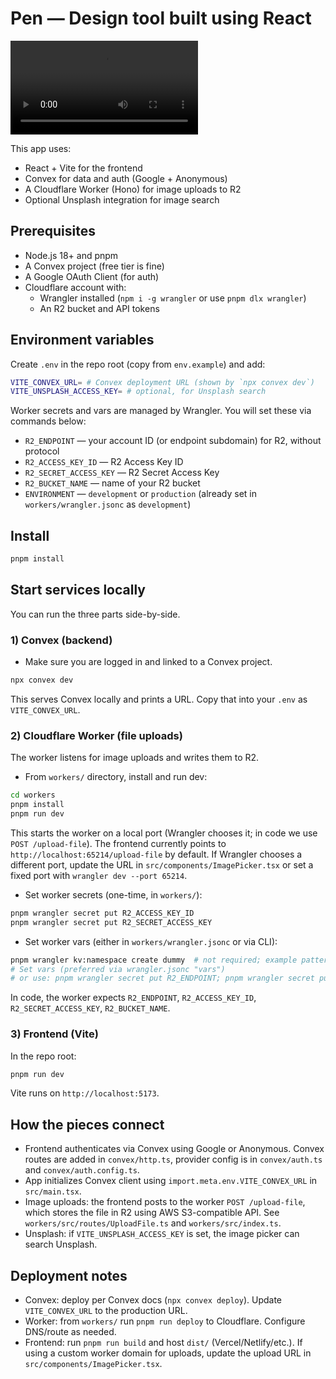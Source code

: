 # Pen — Design tool built using React

![Watch the demo](https://pub-6b4df72604794d4d8fa718147c3e2837.r2.dev/design-tool.mp4)

This app uses:

- React + Vite for the frontend
- Convex for data and auth (Google + Anonymous)
- A Cloudflare Worker (Hono) for image uploads to R2
- Optional Unsplash integration for image search

## Prerequisites

- Node.js 18+ and pnpm
- A Convex project (free tier is fine)
- A Google OAuth Client (for auth)
- Cloudflare account with:
  - Wrangler installed (`npm i -g wrangler` or use `pnpm dlx wrangler`)
  - An R2 bucket and API tokens

## Environment variables

Create `.env` in the repo root (copy from `env.example`) and add:

```bash
VITE_CONVEX_URL= # Convex deployment URL (shown by `npx convex dev`)
VITE_UNSPLASH_ACCESS_KEY= # optional, for Unsplash search
```

Worker secrets and vars are managed by Wrangler. You will set these via commands below:

- `R2_ENDPOINT` — your account ID (or endpoint subdomain) for R2, without protocol
- `R2_ACCESS_KEY_ID` — R2 Access Key ID
- `R2_SECRET_ACCESS_KEY` — R2 Secret Access Key
- `R2_BUCKET_NAME` — name of your R2 bucket
- `ENVIRONMENT` — `development` or `production` (already set in `workers/wrangler.jsonc` as `development`)

## Install

```bash
pnpm install
```

## Start services locally

You can run the three parts side-by-side.

### 1) Convex (backend)

- Make sure you are logged in and linked to a Convex project.

```bash
npx convex dev
```

This serves Convex locally and prints a URL. Copy that into your `.env` as `VITE_CONVEX_URL`.

### 2) Cloudflare Worker (file uploads)

The worker listens for image uploads and writes them to R2.

- From `workers/` directory, install and run dev:

```bash
cd workers
pnpm install
pnpm run dev
```

This starts the worker on a local port (Wrangler chooses it; in code we use `POST /upload-file`). The frontend currently points to `http://localhost:65214/upload-file` by default. If Wrangler chooses a different port, update the URL in `src/components/ImagePicker.tsx` or set a fixed port with `wrangler dev --port 65214`.

- Set worker secrets (one-time, in `workers/`):

```bash
pnpm wrangler secret put R2_ACCESS_KEY_ID
pnpm wrangler secret put R2_SECRET_ACCESS_KEY
```

- Set worker vars (either in `workers/wrangler.jsonc` or via CLI):

```bash
pnpm wrangler kv:namespace create dummy  # not required; example pattern only
# Set vars (preferred via wrangler.jsonc "vars")
# or use: pnpm wrangler secret put R2_ENDPOINT; pnpm wrangler secret put R2_BUCKET_NAME
```

In code, the worker expects `R2_ENDPOINT`, `R2_ACCESS_KEY_ID`, `R2_SECRET_ACCESS_KEY`, `R2_BUCKET_NAME`.

### 3) Frontend (Vite)

In the repo root:

```bash
pnpm run dev
```

Vite runs on `http://localhost:5173`.

## How the pieces connect

- Frontend authenticates via Convex using Google or Anonymous. Convex routes are added in `convex/http.ts`, provider config is in `convex/auth.ts` and `convex/auth.config.ts`.
- App initializes Convex client using `import.meta.env.VITE_CONVEX_URL` in `src/main.tsx`.
- Image uploads: the frontend posts to the worker `POST /upload-file`, which stores the file in R2 using AWS S3-compatible API. See `workers/src/routes/UploadFile.ts` and `workers/src/index.ts`.
- Unsplash: if `VITE_UNSPLASH_ACCESS_KEY` is set, the image picker can search Unsplash.

## Deployment notes

- Convex: deploy per Convex docs (`npx convex deploy`). Update `VITE_CONVEX_URL` to the production URL.
- Worker: from `workers/` run `pnpm run deploy` to Cloudflare. Configure DNS/route as needed.
- Frontend: run `pnpm run build` and host `dist/` (Vercel/Netlify/etc.). If using a custom worker domain for uploads, update the upload URL in `src/components/ImagePicker.tsx`.
